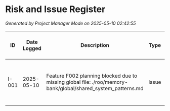 # Risk and Issue Register
*Generated by Project Manager Mode on 2025-05-10 02:42:55*

| ID    | Date Logged | Description                                                                          | Type  | Status   | Impact | Source                                 | Owner           | Notes / Mitigation / Resolution Plan                     |
|-------|-------------|--------------------------------------------------------------------------------------|-------|----------|--------|----------------------------------------|-----------------|----------------------------------------------------------|
| I-001 | 2025-05-10  | Feature F002 planning blocked due to missing global file: ./roo/memory-bank/global/shared_system_patterns.md | Issue | Resolved | High   | Feature-Lead (F002_sys_orchestrator_core) | Project-Manager | Resolved on 2025-05-10: Placeholder file created by Project Manager. |